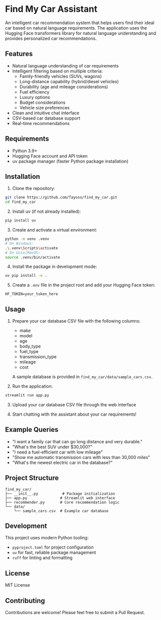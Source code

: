 # Find My Car Assistant

An intelligent car recommendation system that helps users find their ideal car based on natural language requirements. The application uses the Hugging Face transformers library for natural language understanding and provides personalized car recommendations.

## Features

- Natural language understanding of car requirements
- Intelligent filtering based on multiple criteria:
  - Family-friendly vehicles (SUVs, wagons)
  - Long-distance capability (hybrid/diesel vehicles)
  - Durability (age and mileage considerations)
  - Fuel efficiency
  - Luxury options
  - Budget considerations
  - Vehicle size preferences
- Clean and intuitive chat interface
- CSV-based car database support
- Real-time recommendations

## Requirements

- Python 3.9+
- Hugging Face account and API token
- uv package manager (faster Python package installation)

## Installation

1. Clone the repository:
```bash
git clone https://github.com/Tayoso/find_my_car.git
cd find_my_car
```

2. Install uv (if not already installed):
```bash
pip install uv
```

3. Create and activate a virtual environment:
```bash
python -m venv .venv
# On Windows:
.\.venv\Scripts\activate
# On Unix/MacOS:
source .venv/bin/activate
```

4. Install the package in development mode:
```bash
uv pip install -e .
```

5. Create a `.env` file in the project root and add your Hugging Face token:
```
HF_TOKEN=your_token_here
```

## Usage

1. Prepare your car database CSV file with the following columns:
   - make
   - model
   - age
   - body_type
   - fuel_type
   - transmission_type
   - mileage
   - cost

   A sample database is provided in `find_my_car/data/sample_cars.csv`.

2. Run the application:
```bash
streamlit run app.py
```

3. Upload your car database CSV file through the web interface

4. Start chatting with the assistant about your car requirements!

## Example Queries

- "I want a family car that can go long distance and very durable."
- "What's the best SUV under $30,000?"
- "I need a fuel-efficient car with low mileage"
- "Show me automatic transmission cars with less than 30,000 miles"
- "What's the newest electric car in the database?"

## Project Structure

```
find_my_car/
├── __init__.py           # Package initialization
├── app.py               # Streamlit web interface
├── recommender.py       # Core recommendation logic
└── data/
    └── sample_cars.csv  # Example car database
```

## Development

This project uses modern Python tooling:
- `pyproject.toml` for project configuration
- `uv` for fast, reliable package management
- `ruff` for linting and formatting

## License

MIT License

## Contributing

Contributions are welcome! Please feel free to submit a Pull Request. 